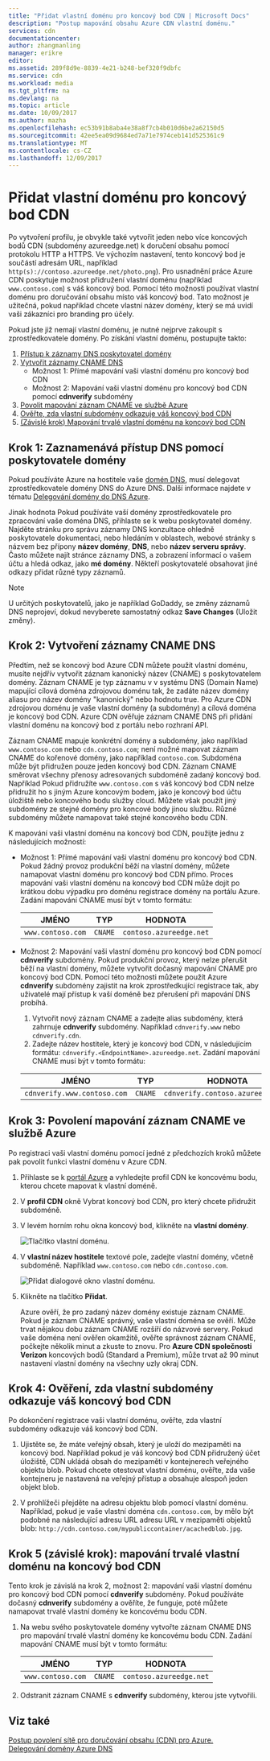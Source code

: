 ```yaml
---
title: "Přidat vlastní doménu pro koncový bod CDN | Microsoft Docs"
description: "Postup mapování obsahu Azure CDN vlastní doménu."
services: cdn
documentationcenter: 
author: zhangmanling
manager: erikre
editor: 
ms.assetid: 289f8d9e-8839-4e21-b248-bef320f9dbfc
ms.service: cdn
ms.workload: media
ms.tgt_pltfrm: na
ms.devlang: na
ms.topic: article
ms.date: 10/09/2017
ms.author: mazha
ms.openlocfilehash: ec53b91b8aba4e38a8f7cb4b010d6be2a62150d5
ms.sourcegitcommit: 42ee5ea09d9684ed7a71e7974ceb141d525361c9
ms.translationtype: MT
ms.contentlocale: cs-CZ
ms.lasthandoff: 12/09/2017
---
```

# <a name="add-a-custom-domain-to-your-cdn-endpoint"></a>Přidat vlastní doménu pro koncový bod CDN
Po vytvoření profilu, je obvykle také vytvořit jeden nebo více koncových bodů CDN (subdomény azureedge.net) k doručení obsahu pomocí protokolu HTTP a HTTPS. Ve výchozím nastavení, tento koncový bod je součástí adresám URL, například `http(s)://contoso.azureedge.net/photo.png`). Pro usnadnění práce Azure CDN poskytuje možnost přidružení vlastní doménu (například `www.contoso.com`) s váš koncový bod. Pomocí této možnosti používat vlastní doménu pro doručování obsahu místo váš koncový bod. Tato možnost je užitečná, pokud například chcete vlastní název domény, který se má uvidí vaši zákazníci pro branding pro účely.

Pokud jste již nemají vlastní doménu, je nutné nejprve zakoupit s zprostředkovatele domény. Po získání vlastní doménu, postupujte takto:
1. [Přístup k záznamy DNS poskytovatel domény](#step-1-access-dns-records-by-using-your-domain-provider)
2. [Vytvořit záznamy CNAME DNS](#step-2-create-the-cname-dns-records)
    - Možnost 1: Přímé mapování vaši vlastní doménu pro koncový bod CDN
    - Možnost 2: Mapování vaši vlastní doménu pro koncový bod CDN pomocí **cdnverify** subdomény 
3. [Povolit mapování záznam CNAME ve službě Azure](#step-3-enable-the-cname-record-mapping-in-azure)
4. [Ověřte, zda vlastní subdomény odkazuje váš koncový bod CDN](#step-4-verify-that-the-custom-subdomain-references-your-cdn-endpoint)
5. [(Závislé krok) Mapování trvalé vlastní doménu na koncový bod CDN](#step-5-dependent-step-map-the-permanent-custom-domain-to-the-cdn-endpoint)

## <a name="step-1-access-dns-records-by-using-your-domain-provider"></a>Krok 1: Zaznamenává přístup DNS pomocí poskytovatele domény

Pokud používáte Azure na hostitele vaše [domén DNS](https://docs.microsoft.com/azure/dns/dns-overview), musí delegovat zprostředkovatele domény DNS do Azure DNS. Další informace najdete v tématu [Delegování domény do DNS Azure](https://docs.microsoft.com/azure/dns/dns-delegate-domain-azure-dns).

Jinak hodnota Pokud používáte vaší domény zprostředkovatele pro zpracování vaše doména DNS, přihlaste se k webu poskytovatel domény. Najděte stránku pro správu záznamy DNS konzultace ohledně poskytovatele dokumentaci, nebo hledáním v oblastech, webové stránky s názvem bez přípony **název domény**, **DNS**, nebo **název serveru správy**. Často můžete najít stránce záznamy DNS, a zobrazení informací o vašem účtu a hledá odkaz, jako **mé domény**. Někteří poskytovatelé obsahovat jiné odkazy přidat různé typy záznamů.

> [!NOTE]
> U určitých poskytovatelů, jako je například GoDaddy, se změny záznamů DNS neprojeví, dokud nevyberete samostatný odkaz **Save Changes** (Uložit změny). 


## <a name="step-2-create-the-cname-dns-records"></a>Krok 2: Vytvoření záznamy CNAME DNS

Předtím, než se koncový bod Azure CDN můžete použít vlastní doménu, musíte nejdřív vytvořit záznam kanonický název (CNAME) s poskytovatelem domény. Záznam CNAME je typ záznamu v v systému DNS (Domain Name) mapující cílová doména zdrojovou doménu tak, že zadáte název domény aliasu pro název domény "kanonický" nebo hodnotu true. Pro Azure CDN zdrojovou doménu je vaše vlastní domény (a subdomény) a cílová doména je koncový bod CDN. Azure CDN ověřuje záznam CNAME DNS při přidání vlastní doménu na koncový bod z portálu nebo rozhraní API. 

Záznam CNAME mapuje konkrétní domény a subdomény, jako například `www.contoso.com` nebo `cdn.contoso.com`; není možné mapovat záznam CNAME do kořenové domény, jako například `contoso.com`. Subdoména může být přidružen pouze jeden koncový bod CDN. Záznam CNAME směrovat všechny přenosy adresovaných subdoméně zadaný koncový bod. Například Pokud přidružíte `www.contoso.com` s váš koncový bod CDN nelze přidružit ho s jiným Azure koncovým bodem, jako je koncový bod účtu úložiště nebo koncového bodu služby cloud. Můžete však použít jiný subdomény ze stejné domény pro koncové body jinou službu. Různé subdomény můžete namapovat také stejné koncového bodu CDN.

K mapování vaši vlastní doménu na koncový bod CDN, použijte jednu z následujících možností:

- Možnost 1: Přímé mapování vaši vlastní doménu pro koncový bod CDN. Pokud žádný provoz produkční běží na vlastní domény, můžete namapovat vlastní doménu pro koncový bod CDN přímo. Proces mapování vaši vlastní doménu na koncový bod CDN může dojít po krátkou dobu výpadku pro doménu registrace domény na portálu Azure. Zadání mapování CNAME musí být v tomto formátu: 
 
  | JMÉNO             | TYP  | HODNOTA                  |
  |------------------|-------|------------------------|
  | `www.contoso.com` | `CNAME` | `contoso.azureedge.net` |


- Možnost 2: Mapování vaši vlastní doménu pro koncový bod CDN pomocí **cdnverify** subdomény. Pokud produkční provoz, který nelze přerušit běží na vlastní domény, můžete vytvořit dočasný mapování CNAME pro koncový bod CDN. Pomocí této možnosti můžete použít Azure **cdnverify** subdomény zajistit na krok zprostředkující registrace tak, aby uživatelé mají přístup k vaší doméně bez přerušení při mapování DNS probíhá.

   1. Vytvořit nový záznam CNAME a zadejte alias subdomény, která zahrnuje **cdnverify** subdomény. Například `cdnverify.www` nebo `cdnverify.cdn`. 
   2. Zadejte název hostitele, který je koncový bod CDN, v následujícím formátu: `cdnverify.<EndpointName>.azureedge.net`. Zadání mapování CNAME musí být v tomto formátu: 

   | JMÉNO                       | TYP  | HODNOTA                            |
   |----------------------------|-------|----------------------------------|
   | `cdnverify.www.contoso.com` | `CNAME` | `cdnverify.contoso.azureedge.net` | 


## <a name="step-3-enable-the-cname-record-mapping-in-azure"></a>Krok 3: Povolení mapování záznam CNAME ve službě Azure

Po registraci vaši vlastní doménu pomocí jedné z předchozích kroků můžete pak povolit funkci vlastní doménu v Azure CDN. 

1. Přihlaste se k [portál Azure](https://portal.azure.com/) a vyhledejte profil CDN ke koncovému bodu, kterou chcete mapovat k vlastní doméně.  
2. V **profil CDN** okně Vybrat koncový bod CDN, pro který chcete přidružit subdoméně.
3. V levém horním rohu okna koncový bod, klikněte na **vlastní domény**. 

   ![Tlačítko vlastní doménu.](./media/cdn-map-content-to-custom-domain/cdn-custom-domain-button.png)

4. V **vlastní název hostitele** textové pole, zadejte vlastní domény, včetně subdoméně. Například `www.contoso.com` nebo `cdn.contoso.com`.

   ![Přidat dialogové okno vlastní doménu.](./media/cdn-map-content-to-custom-domain/cdn-add-custom-domain-dialog.png)

5. Klikněte na tlačítko **Přidat**.

   Azure ověří, že pro zadaný název domény existuje záznam CNAME. Pokud je záznam CNAME správný, vaše vlastní doména se ověří. Může trvat nějakou dobu záznam CNAME rozšíří do názvové servery. Pokud vaše doména není ověřen okamžitě, ověřte správnost záznam CNAME, počkejte několik minut a zkuste to znovu. Pro **Azure CDN společnosti Verizon** koncových bodů (Standard a Premium), může trvat až 90 minut nastavení vlastní domény na všechny uzly okraj CDN.  


## <a name="step-4-verify-that-the-custom-subdomain-references-your-cdn-endpoint"></a>Krok 4: Ověření, zda vlastní subdomény odkazuje váš koncový bod CDN

Po dokončení registrace vaši vlastní doménu, ověřte, zda vlastní subdomény odkazuje váš koncový bod CDN.
 
1. Ujistěte se, že máte veřejný obsah, který je uloží do mezipaměti na koncový bod. Například pokud je váš koncový bod CDN přidružený účet úložiště, CDN ukládá obsah do mezipaměti v kontejnerech veřejného objektu blob. Pokud chcete otestovat vlastní doménu, ověřte, zda vaše kontejneru je nastavená na veřejný přístup a obsahuje alespoň jeden objekt blob.

2. V prohlížeči přejděte na adresu objektu blob pomocí vlastní doménu. Například, pokud je vaše vlastní doména `cdn.contoso.com`, by mělo být podobné na následující adresu URL adresu URL v mezipaměti objektů blob: `http://cdn.contoso.com/mypubliccontainer/acachedblob.jpg`.


## <a name="step-5-dependent-step-map-the-permanent-custom-domain-to-the-cdn-endpoint"></a>Krok 5 (závislé krok): mapování trvalé vlastní doménu na koncový bod CDN

Tento krok je závislá na krok 2, možnost 2: mapování vaši vlastní doménu pro koncový bod CDN pomocí **cdnverify** subdomény. Pokud používáte dočasný **cdnverify** subdomény a ověříte, že funguje, poté můžete namapovat trvalé vlastní domény ke koncovému bodu CDN.

1. Na webu svého poskytovatele domény vytvořte záznam CNAME DNS pro mapování trvalé vlastní domény ke koncovému bodu CDN. Zadání mapování CNAME musí být v tomto formátu: 
 
   | JMÉNO             | TYP  | HODNOTA                  |
   |------------------|-------|------------------------|
   | `www.contoso.com` | `CNAME` | `contoso.azureedge.net` |
2. Odstranit záznam CNAME s **cdnverify** subdomény, kterou jste vytvořili.

## <a name="see-also"></a>Viz také
[Postup povolení sítě pro doručování obsahu (CDN) pro Azure.](cdn-create-new-endpoint.md)  
[Delegování domény Azure DNS](../dns/dns-domain-delegation.md)
